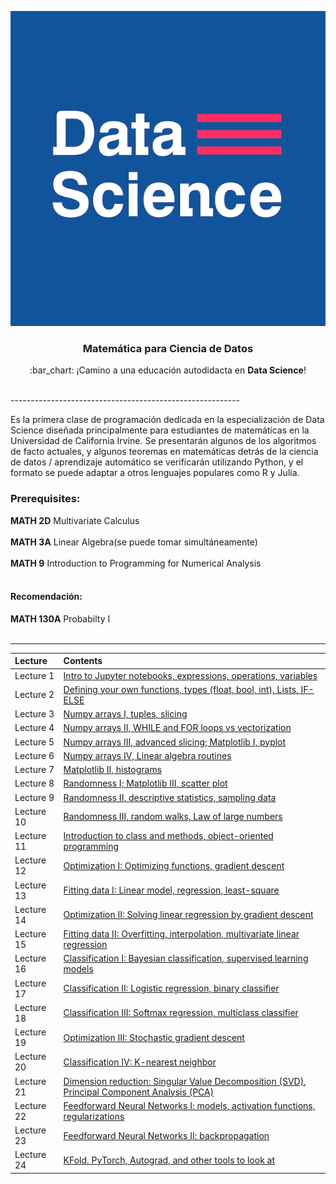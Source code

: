 ![Open Source Road Map Data Science](../images/foto-github.png)

<h3 align="center">Matemática para Ciencia de Datos</h3>
<p align="center">
  :bar_chart: ¡Camino a una educación autodidacta en <strong>Data Science</strong>!
  <br><br>
</p>
---------------------------------------------------------

Es la primera clase de programación dedicada en la especialización de Data Science diseñada principalmente para estudiantes de matemáticas en la Universidad de California Irvine. Se presentarán algunos de los algoritmos de facto actuales, y algunos teoremas en matemáticas detrás de la ciencia de datos / aprendizaje automático se verificarán utilizando Python, y el formato se puede adaptar a otros lenguajes populares como R y Julia.

### Prerequisites: 
**MATH 2D** Multivariate Calculus
<br><br>
**MATH 3A** Linear Algebra(se puede tomar simultáneamente)
<br><br>
**MATH 9** Introduction to Programming for Numerical Analysis
<br><br>
#### Recomendación: 
**MATH 130A** Probabilty I
<br><br>

----

| Lecture    | Contents |
|:----------|:--------|
|  Lecture 1 | [Intro to Jupyter notebooks, expressions, operations, variables](https://nbviewer.jupyter.org/github/scaomath/UCI-Math10/blob/master/Lectures/Lecture-01-introduction.ipynb) |
|  Lecture 2 | [Defining your own functions, types (float, bool, int), Lists, IF-ELSE](https://nbviewer.jupyter.org/github/scaomath/UCI-Math10/blob/master/Lectures/Lecture-02-Variables-and-Functions.ipynb)  |
|  Lecture 3 | [Numpy arrays I, tuples, slicing](https://nbviewer.jupyter.org/github/scaomath/UCI-Math10/blob/master/Lectures/Lecture-03-Numpy.ipynb) |
|  Lecture 4 | [Numpy arrays II, WHILE and FOR loops vs vectorization](https://nbviewer.jupyter.org/github/scaomath/UCI-Math10/blob/master/Lectures/Lecture-04-Loops-vs-Vectorization.ipynb) |
|  Lecture 5 | [Numpy arrays III, advanced slicing; Matplotlib I, pyplot](https://nbviewer.jupyter.org/github/scaomath/UCI-Math10/blob/master/Lectures/Lecture-05-Matplotlib.ipynb) |
|  Lecture 6 | [Numpy arrays IV, Linear algebra routines](https://nbviewer.jupyter.org/github/scaomath/UCI-Math10/blob/master/Lectures/Lecture-06-Linear-Algebra.ipynb) |
|  Lecture 7 | [Matplotlib II, histograms](https://nbviewer.jupyter.org/github/scaomath/UCI-Math10/blob/master/Lectures/Lecture-07-Histogram.ipynb)|
|  Lecture 8 | [Randomness I; Matplotlib III, scatter plot](https://nbviewer.jupyter.org/github/scaomath/UCI-Math10/blob/master/Lectures/Lecture-08-Randomness.ipynb)|
|  Lecture 9 | [Randomness II, descriptive statistics, sampling data](https://nbviewer.jupyter.org/github/scaomath/UCI-Math10/blob/master/Lectures/Lecture-09-Statistics.ipynb)|
|  Lecture 10 | [Randomness III, random walks, Law of large numbers](https://nbviewer.jupyter.org/github/scaomath/UCI-Math10/blob/master/Lectures/Lecture-10-Random-Walks.ipynb)|
|  Lecture 11 | [Introduction to class and methods, object-oriented programming](https://nbviewer.jupyter.org/github/scaomath/UCI-Math10/blob/master/Lectures/Lecture-11-Class.ipynb) |
|  Lecture 12 | [Optimization I: Optimizing functions, gradient descent](https://nbviewer.jupyter.org/github/scaomath/UCI-Math10/blob/master/Lectures/Lecture-12-Gradient-Descent.ipynb)|
|  Lecture 13 | [Fitting data I: Linear model, regression, least-square](https://nbviewer.jupyter.org/github/scaomath/UCI-Math10/blob/master/Lectures/Lecture-13-Linear-Regression.ipynb)|
|  Lecture 14 | [Optimization II: Solving linear regression by gradient descent](https://nbviewer.jupyter.org/github/scaomath/UCI-Math10/blob/master/Lectures/Lecture-14-Linear-Regression-II.ipynb)|
|  Lecture 15 | [Fitting data II: Overfitting, interpolation, multivariate linear regression](https://nbviewer.jupyter.org/github/scaomath/UCI-Math10/blob/master/Lectures/Lecture-15-Overfitting.ipynb)|
|  Lecture 16 | [Classification I: Bayesian classification, supervised learning models](https://nbviewer.jupyter.org/github/scaomath/UCI-Math10/blob/master/Lectures/Lecture-16-Classification-I.ipynb)|
|  Lecture 17 | [Classification II: Logistic regression, binary classifier](https://nbviewer.jupyter.org/github/scaomath/UCI-Math10/blob/master/Lectures/Lecture-17-Classification-II-Binary.ipynb)|
|  Lecture 18 | [Classification III: Softmax regression, multiclass classifier](https://nbviewer.jupyter.org/github/scaomath/UCI-Math10/blob/master/Lectures/Lecture-18-Classification-III-Multiclass.ipynb)|
|  Lecture 19 | [Optimization III: Stochastic gradient descent](https://nbviewer.jupyter.org/github/scaomath/UCI-Math10/blob/master/Lectures/Lecture-19-Stochastic-Gradient-Descent.ipynb)|
|  Lecture 20 | [Classification IV: K-nearest neighbor](https://nbviewer.jupyter.org/github/scaomath/UCI-Math10/blob/master/Lectures/Lecture-20-K-Nearest-Neighbor.ipynb)|
|  Lecture 21 | [Dimension reduction: Singular Value Decomposition (SVD), Principal Component Analysis (PCA)](https://nbviewer.jupyter.org/github/scaomath/UCI-Math10/blob/master/Lectures/Lecture-21-Principal-Component-Analysis.ipynb)|
|  Lecture 22 | [Feedforward Neural Networks I: models, activation functions, regularizations](https://github.com/scaomath/UCI-Math10/blob/master/Lectures/Lecture-22-Neural-Network-I.ipynb) |
|  Lecture 23 | [Feedforward Neural Networks II: backpropagation](https://github.com/scaomath/UCI-Math10/blob/master/Lectures/Lecture-23-Neural-Network-II.ipynb) |
|  Lecture 24 | [KFold, PyTorch, Autograd, and other tools to look at](https://nbviewer.jupyter.org/github/scaomath/UCI-Math10/blob/master/Lectures/Lecture-24-Advanced-Tricks.ipynb) |

